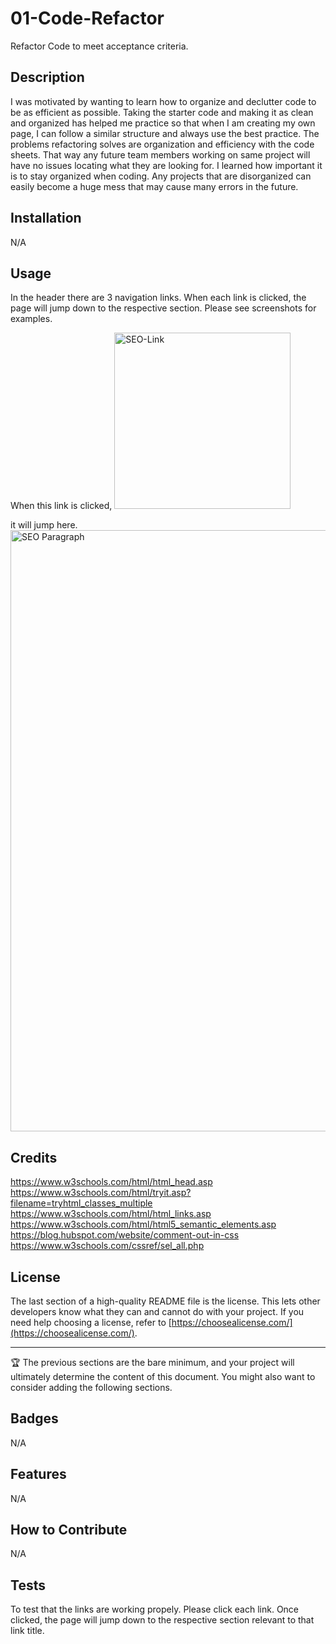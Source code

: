 # 01-Code-Refactor
Refactor Code to meet acceptance criteria.

## Description

I was motivated by wanting to learn how to organize and declutter code to be as efficient as possible. Taking the starter code and making it as clean and organized has helped me practice so that when I am creating my own page, I can follow a similar structure and always use the best practice. The problems refactoring solves are organization and efficiency with the code sheets. That way any future team members working on same project will have no issues locating what they are looking for. I learned how important it is to stay organized when coding. Any projects that are disorganized can easily become a huge mess that may cause many errors in the future.


## Installation

N/A

## Usage

In the header there are 3 navigation links. When each link is clicked, the page will jump down to the respective section. Please see screenshots for examples. 

When this link is clicked,
<img width="282" alt="SEO-Link" src="https://github.com/samamiraa/01-Code-Refactor/assets/146762114/a3c471d8-7e50-447f-97e0-ce9ab714749e">

it will jump here.
<img width="962" alt="SEO Paragraph" src="https://github.com/samamiraa/01-Code-Refactor/assets/146762114/e00b0633-5cbc-425c-ad7d-d5491de0c0c6">

## Credits

https://www.w3schools.com/html/html_head.asp
https://www.w3schools.com/html/tryit.asp?filename=tryhtml_classes_multiple
https://www.w3schools.com/html/html_links.asp
https://www.w3schools.com/html/html5_semantic_elements.asp
https://blog.hubspot.com/website/comment-out-in-css
https://www.w3schools.com/cssref/sel_all.php


## License

The last section of a high-quality README file is the license. This lets other developers know what they can and cannot do with your project. If you need help choosing a license, refer to [https://choosealicense.com/](https://choosealicense.com/).

---

🏆 The previous sections are the bare minimum, and your project will ultimately determine the content of this document. You might also want to consider adding the following sections.

## Badges

N/A

## Features

N/A

## How to Contribute

N/A

## Tests

To test that the links are working propely. Please click each link. Once clicked, the page will jump down to the respective section relevant to that link title.